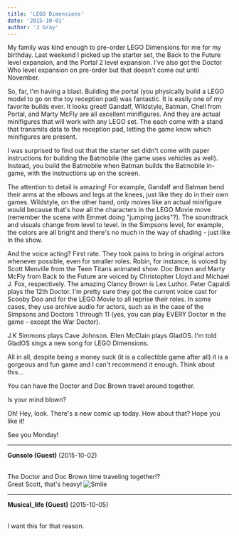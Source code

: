 ```yaml
---
title: 'LEGO Dimensions'
date: '2015-10-01'
author: 'J Gray'
---
```


<p>My family was kind enough to pre-order LEGO Dimensions for me for my birthday. Last weekend I picked up the starter set, the Back to the Future level expansion, and the Portal 2 level expansion. I've also got the Doctor Who level expansion on pre-order but that doesn't come out until November.</p><p>So, far, I'm having a blast. Building the portal (you physically build a LEGO model to go on the toy reception pad) was fantastic. It is easily one of my favorite builds ever. It looks great! Gandalf, Wildstyle, Batman, Chell from Portal, and Marty McFly are all excellent minifigures. And they are actual minifigures that will work with any LEGO set. The each come with a stand that transmits data to the reception pad, letting the game know which minifigures are present.</p><p>I was surprised to find out that the starter set didn't come with paper instructions for building the Batmobile (the game uses vehicles as well). Instead, you build the Batmobile when Batman builds the Batmobile in-game, with the instructions up on the screen.</p><p>The attention to detail is amazing! For example, Gandalf and Batman bend their arms at the elbows and legs at the knees, just like they do in their own games. Wildstyle, on the other hand, only moves like an actual minifigure would because that's how all the characters in the LEGO Movie move (remember the scene with Emmet doing "jumping jacks"?). The soundtrack and visuals change from level to level. In the Simpsons level, for example, the colors are all bright and there's no much in the way of shading - just like in the show.</p><p>And the voice acting? First rate. They took pains to bring in original actors whenever possible, even for smaller roles. Robin, for instance, is voiced by Scott Menville from the Teen Titans animated show. Doc Brown and Marty McFly from Back to the Future are voiced by Christopher Lloyd and Michael J. Fox, respectively. The amazing Clancy Brown is Lex Luthor. Peter Capaldi plays the 12th Doctor. I'm pretty sure they got the current voice cast for Scooby Doo and for the LEGO Movie to all reprise their roles. In some cases, they use archive audio for actors, such as in the case of the Simpsons and Doctors 1 through 11 (yes, you can play EVERY Doctor in the game - except the War Doctor).</p><p>J.K Simmons plays Cave Johnson. Ellen McClain plays GladOS. I'm told GladOS sings a new song for LEGO Dimensions.</p><p>All in all, despite being a money suck (it is a collectible game after all) it is a gorgeous and fun game and I can't recommend it enough. Think about this...</p><p>You can have the Doctor and Doc Brown travel around together.</p><p>Is your mind blown?</p><p>Oh! Hey, look. There's a new comic up today. How about that? Hope you like it! </p><p>See you Monday!</p>

---
**Gunsolo (Guest)** (2015-10-02)

<br> The Doctor and Doc Brown time traveling together!?<br>Great Scott, that's heavy! <img src="/smilies/smile.gif" alt="Smile" border="0"><br>

---
**Musical_life (Guest)** (2015-10-05)

<br> I want this for that reason.


